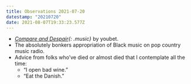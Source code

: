 ```yaml
---
title: Observations 2021-07-20
datestamp: "20210720"
date: 2021-08-07T19:33:23.577Z
---
```

- *[Compare and Despair](https://youbetband.bandcamp.com/album/compare-and-despair){: .music}* by youbet.
- The absolutely bonkers appropriation of Black music on pop country music radio.
- Advice from folks who’ve died or almost died that I contemplate all the time:
	- “I open bad wine.”
	- “Eat the Danish.”